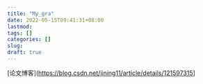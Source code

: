 ```yaml
---
title: "My_gra"
date: 2022-05-15T09:41:31+08:00
lastmod:
tags: []
categories: []
slug:
draft: true
---
```


[论文博客](https://blog.csdn.net/jining11/article/details/121597315]